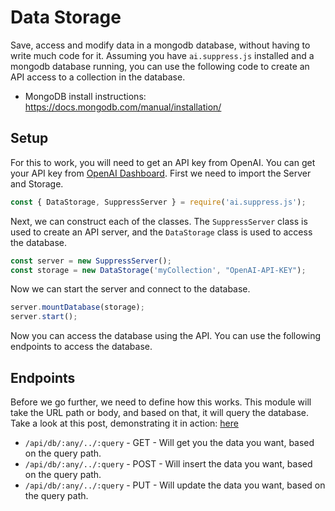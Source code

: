 # Data Storage
Save, access and modify data in a mongodb database, without having to write much code for it. Assuming you have `ai.suppress.js` installed and a mongodb database running, you can use the following code to create an API access to a collection in the database.

* MongoDB install instructions: https://docs.mongodb.com/manual/installation/

## Setup
For this to work, you will need to get an API key from OpenAI. You can get your API key from [OpenAI Dashboard](https://beta.openai.com/account/api-keys). First we need to import the Server and Storage.

```js
const { DataStorage, SuppressServer } = require('ai.suppress.js');
```

Next, we can construct each of the classes. The `SuppressServer` class is used to create an API server, and the `DataStorage` class is used to access the database.

```js
const server = new SuppressServer();
const storage = new DataStorage('myCollection', "OpenAI-API-KEY");
```

Now we can start the server and connect to the database.

```js
server.mountDatabase(storage);
server.start();
```

Now you can access the database using the API. You can use the following endpoints to access the database.

## Endpoints

Before we go further, we need to define how this works. This module will take the URL path or body, and based on that, it will query the database.
Take a look at this post, demonstrating it in action: [here](https://www.linkedin.com/posts/daniel-rosel_what-good-is-an-ai-run-server-without-a-database-activity-7025131732374827008-uw9v?utm_source=share&utm_medium=member_desktop)


* `/api/db/:any/../:query` - GET - Will get you the data you want, based on the query path.
* `/api/db/:any/../:query` - POST - Will insert the data you want, based on the query path.
* `/api/db/:any/../:query` - PUT - Will update the data you want, based on the query path.
